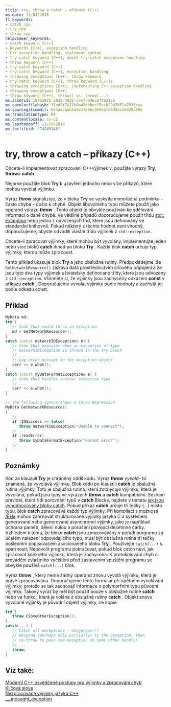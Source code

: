 ```yaml
---
title: try, throw a catch – příkazy (C++)
ms.date: 11/04/2016
f1_keywords:
- catch_cpp
- try_cpp
- throw_cpp
helpviewer_keywords:
- catch keyword [C++]
- keywords [C++], exception handling
- C++ exception handling, statement syntax
- try-catch keyword [C++], about try-catch exception handling
- throw keyword [C++]
- try-catch keyword [C++]
- try-catch keyword [C++], exception handling
- throwing exceptions [C++], throw keyword
- try-catch keyword [C++], throw keyword [C++]s
- throwing exceptions [C++], implementing C++ exception handling
- throwing exceptions [C++]
- throw keyword [C++], throw() vs. throw(...)
ms.assetid: 15e6a87b-b8a5-4032-a7ef-946c644ba12a
ms.openlocfilehash: 31ed5f7a17b9b45dbbecf5ccb29d2b51a7635eaa
ms.sourcegitcommit: 654aecaeb5d3e3fe6bc926bafd6d5ace0d20a80e
ms.translationtype: MT
ms.contentlocale: cs-CZ
ms.lasthandoff: 11/20/2019
ms.locfileid: "74245146"
---
```

# <a name="try-throw-and-catch-statements-c"></a>try, throw a catch – příkazy (C++)

Chcete-li implementovat zpracování C++výjimek v, použijte výrazy **Try**, **throw**a **catch** .

Nejprve použijte blok **Try** k uzavření jednoho nebo více příkazů, které mohou vyvolat výjimku.

Výraz **throw** signalizuje, že v bloku **Try** se vyskytla mimořádná podmínka – často chyba – došlo k chybě. Objekt libovolného typu můžete použít jako operand výrazu **throw** . Tento objekt je obvykle používán ke sdělování informací o dané chybě. Ve většině případů doporučujeme použít třídu [std:: Exception](../standard-library/exception-class.md) nebo jednu z odvozených tříd, které jsou definovány ve standardní knihovně. Pokud některý z těchto hodnot není vhodný, doporučujeme, abyste odvodili vlastní třídu výjimek z `std::exception`.

Chcete-li zpracovat výjimky, které mohou být vyvolány, implementujte jeden nebo více bloků **catch** ihned po bloku **Try** . Každý blok **catch** určuje typ výjimky, kterou může zpracovat.

Tento příklad ukazuje blok **Try** a jeho obslužné rutiny. Předpokládejme, že `GetNetworkResource()` získává data prostřednictvím síťového připojení a že jsou tyto dva typy výjimek uživatelsky definované třídy, které jsou odvozeny z `std::exception`. Všimněte si, že výjimky jsou zachyceny odkazem **const** v příkazu **catch** . Doporučujeme vyvolat výjimky podle hodnoty a zachytit jej podle odkazu const.

## <a name="example"></a>Příklad

```cpp
MyData md;
try {
   // Code that could throw an exception
   md = GetNetworkResource();
}
catch (const networkIOException& e) {
   // Code that executes when an exception of type
   // networkIOException is thrown in the try block
   // ...
   // Log error message in the exception object
   cerr << e.what();
}
catch (const myDataFormatException& e) {
   // Code that handles another exception type
   // ...
   cerr << e.what();
}

// The following syntax shows a throw expression
MyData GetNetworkResource()
{
   // ...
   if (IOSuccess == false)
      throw networkIOException("Unable to connect");
   // ...
   if (readError)
      throw myDataFormatException("Format error");
   // ...
}
```

## <a name="remarks"></a>Poznámky

Kód za klauzulí **Try** je chráněný oddíl kódu. Výraz **throw** *vyvolá*– to znamená, že vyvolává výjimku. Blok kódu po klauzuli **catch** je obslužná rutina výjimky. Toto je obslužná rutina, která *zachycuje* výjimku, která je vyvolána, pokud jsou typy ve výrazech **throw** a **catch** kompatibilní. Seznam pravidel, která řídí porovnání typů v **catch** Blocks, najdete v tématu [jak jsou vyhodnocovány bloky catch](../cpp/how-catch-blocks-are-evaluated-cpp.md). Pokud příkaz **catch** určuje tři tečky (...) místo typu, blok **catch** zpracovává každý typ výjimky. Při kompilaci s možností [/EHa](../build/reference/eh-exception-handling-model.md) mohou zahrnovat strukturované výjimky jazyka C a systémem generované nebo generované asynchronní výjimky, jako je například ochrana paměti, dělení nulou a porušení plovoucí desetinné čárky. Vzhledem k tomu, že bloky **catch** jsou zpracovávány v pořadí programu za účelem nalezení odpovídajícího typu, musí být obslužná rutina tři tečky posledním popisovačem asociovaného bloku **Try** . Používejte `catch(...)` s opatrností; Nepovolit programu pokračovat, pokud blok catch neví, jak zpracovat konkrétní výjimku, která je zachycena. K protokolování chyb a provádění zvláštního vyčištění před zastavením spuštění programu se obvykle používá `catch(...)` blok.

Výraz **throw** , který nemá žádný operand znovu vyvolá výjimku, která je právě zpracovávána. Doporučujeme tento formulář při opětném vyvolávání výjimky, protože se tak zachovají informace o polymorfním typu původní výjimky. Takový výraz by měl být použit pouze v obslužné rutině **catch** nebo ve funkci, která je volána z obslužné rutiny **catch** . Objekt znovu vyvolané výjimky je původní objekt výjimky, ne kopie.

```cpp
try {
   throw CSomeOtherException();
}
catch(...) {
   // Catch all exceptions - dangerous!!!
   // Respond (perhaps only partially) to the exception, then
   // re-throw to pass the exception to some other handler
   // ...
   throw;
}
```

## <a name="see-also"></a>Viz také:

[Moderní C++ osvědčené postupy pro výjimky a zpracování chyb](../cpp/errors-and-exception-handling-modern-cpp.md)<br/>
[Klíčová slova](../cpp/keywords-cpp.md)<br/>
[Nezpracované výjimky jazyka C++](../cpp/unhandled-cpp-exceptions.md)<br/>
[__uncaught_exception](../c-runtime-library/reference/uncaught-exception.md)